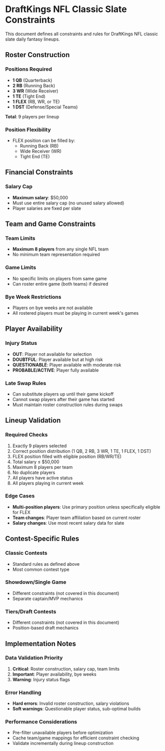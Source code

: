 # DraftKings NFL Classic Slate Constraints

This document defines all constraints and rules for DraftKings NFL classic slate daily fantasy lineups.

## Roster Construction

### Positions Required
- **1 QB** (Quarterback)
- **2 RB** (Running Back) 
- **3 WR** (Wide Receiver)
- **1 TE** (Tight End)
- **1 FLEX** (RB, WR, or TE)
- **1 DST** (Defense/Special Teams)

**Total**: 9 players per lineup

### Position Flexibility
- FLEX position can be filled by:
  - Running Back (RB)
  - Wide Receiver (WR) 
  - Tight End (TE)

## Financial Constraints

### Salary Cap
- **Maximum salary**: $50,000
- Must use entire salary cap (no unused salary allowed)
- Player salaries are fixed per slate

## Team and Game Constraints

### Team Limits
- **Maximum 8 players** from any single NFL team
- No minimum team representation required

### Game Limits
- No specific limits on players from same game
- Can roster entire game (both teams) if desired

### Bye Week Restrictions
- Players on bye weeks are not available
- All rostered players must be playing in current week's games

## Player Availability

### Injury Status
- **OUT**: Player not available for selection
- **DOUBTFUL**: Player available but at high risk
- **QUESTIONABLE**: Player available with moderate risk
- **PROBABLE/ACTIVE**: Player fully available

### Late Swap Rules
- Can substitute players up until their game kickoff
- Cannot swap players after their game has started
- Must maintain roster construction rules during swaps

## Lineup Validation

### Required Checks
1. Exactly 9 players selected
2. Correct position distribution (1 QB, 2 RB, 3 WR, 1 TE, 1 FLEX, 1 DST)
3. FLEX position filled with eligible position (RB/WR/TE)
4. Total salary ≤ $50,000
5. Maximum 8 players per team
6. No duplicate players
7. All players have active status
8. All players playing in current week

### Edge Cases
- **Multi-position players**: Use primary position unless specifically eligible for FLEX
- **Team changes**: Player team affiliation based on current roster
- **Salary changes**: Use most recent salary data for slate

## Contest-Specific Rules

### Classic Contests
- Standard rules as defined above
- Most common contest type

### Showdown/Single Game
- Different constraints (not covered in this document)
- Separate captain/MVP mechanics

### Tiers/Draft Contests
- Different constraints (not covered in this document)
- Position-based draft mechanics

## Implementation Notes

### Data Validation Priority
1. **Critical**: Roster construction, salary cap, team limits
2. **Important**: Player availability, bye weeks
3. **Warning**: Injury status flags

### Error Handling
- **Hard errors**: Invalid roster construction, salary violations
- **Soft warnings**: Questionable player status, sub-optimal builds

### Performance Considerations
- Pre-filter unavailable players before optimization
- Cache team/game mappings for efficient constraint checking
- Validate incrementally during lineup construction